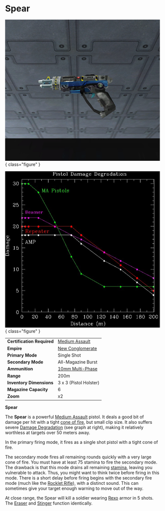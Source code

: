 # Spear

![](../images/Spear.jpg){ class="figure" }

![.](../images/Pistol_DD.jpg){ class="figure" }

|                            |                                                       |
| -------------------------- | ----------------------------------------------------- |
| **Certification Required** | [Medium Assault](../certifications/Medium_Assault.md) |
| **Empire**                 | [New Conglomerate](../factions/New_Conglomerate.md)        |
| **Primary Mode**           | Single Shot                                           |
| **Secondary Mode**         | All-Magazine Burst                                    |
| **Ammunition**             | [10mm Multi-Phase](../ammunition/10mm_Multi-Phase.md) |
| **Range**                  | 200m                                                  |
| **Inventory Dimensions**   | 3 x 3 (Pistol Holster)                                |
| **Magazine Capacity**      | 6                                                     |
| **Zoom**                   | x2                                                    |

**Spear**

The **Spear** is a powerful
[Medium Assault](../certifications/Medium_Assault.md) pistol. It deals a good
bit of damage per hit with a tight
[cone of fire](../terminology/Cone_of_fire.md), but small clip size. It also
suffers severe [Damage Degradation](../terminology/Damage_Degradation.md) (see
graph at right), making it relatively worthless at targets over 50 meters away.

In the primary firing mode, it fires as a single shot pistol with a tight cone
of fire.

The secondary mode fires all remaining rounds quickly with a very large cone of
fire. You must have at least 75 stamina to fire the secondary mode. The drawback
is that this mode drains all remaining [stamina](../terminology/Stamina.md),
leaving you vulnerable to attack. Thus, you might want to think twice before
firing in this mode. There is a short delay before firing begins with the
secondary fire mode (much like the [Rocklet Rifle](Rocklet_Rifle.md)), with a
distinct sound. This can sometimes give your target enough warning to move out
of the way.

At close range, the Spear will kill a soldier wearing
[Rexo](../armor/Reinforced_Exo-Suit.md) armor in 5 shots. The
[Eraser](Eraser.md) and [Stinger](Stinger.md) function identically.
